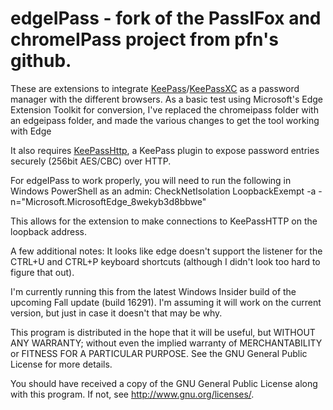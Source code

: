 # edgeIPass - fork of the PassIFox and chromeIPass project from pfn's github.

These are extensions to integrate [KeePass](http://keepass.info)/[KeePassXC](https://keepassxc.org/) as a password manager with the different browsers.  As a basic test using Microsoft's Edge Extension Toolkit for conversion, I've replaced the chromeipass folder with an edgeipass folder, and made the various changes to get the tool working with Edge

It also requires [KeePassHttp](https://github.com/pfn/keepasshttp/), a KeePass plugin to expose password entries securely (256bit AES/CBC) over HTTP.

For edgeIPass to work properly, you will need to run the following in Windows PowerShell as an admin:
CheckNetIsolation LoopbackExempt -a -n="Microsoft.MicrosoftEdge_8wekyb3d8bbwe"

This allows for the extension to make connections to KeePassHTTP on the loopback address.

A few additional notes:
It looks like edge doesn't support the listener for the CTRL+U and CTRL+P keyboard shortcuts (although I didn't look too hard to figure that out).

I'm currently running this from the latest Windows Insider build of the upcoming Fall update (build 16291). I'm assuming it will work on the current version, but just in case it doesn't that may be why.

This program is distributed in the hope that it will be useful,
but WITHOUT ANY WARRANTY; without even the implied warranty of
MERCHANTABILITY or FITNESS FOR A PARTICULAR PURPOSE.  See the
GNU General Public License for more details.

You should have received a copy of the GNU General Public License
along with this program.  If not, see <http://www.gnu.org/licenses/>.
